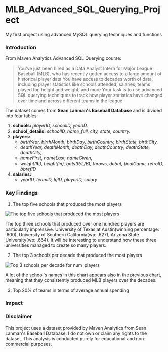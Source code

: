 # MLB_Advanced_SQL_Querying_Project
My first project using advanced MySQL querying techniques and functions


### Introduction

From Maven Analytics Advanced SQL Querying course: 

>You’ve just been hired as a Data Analyst Intern for Major League Baseball (MLB), who has recently gotten access to a large amount of historical player data
>You have access to decades worth of data, including player statistics like schools attended, salaries, teams played for, height and weight, and more
>Your task is to use advanced SQL querying techniques to track how player statistics have changed over time and across different teams in the league

The dataset comes from **Sean Lahman's Baseball Database** and is divided into four tables:
1. **schools:** *playerID, schoolID, yearID.*
2. **school_details:** *schoolID, name_full, city, state, country.*
3. **players:**
   - *birthYear, birthMonth, birthDay, birthCountry, birthState, birthCity,*
   - *deathYear, deathMonth, deathDay, deathCountry, deathState, deathCity,*
   - *nameFirst, nameLast, nameGiven,*
   - *weight(lb), height(in), bats(R/L/B), throws, debut, finalGame, retroID, bbrefID*
5. **salaries:**
   - *yearID, teamID, lgID, playerID, salary*

### Key Findings

1. The top five schools that produced the most players

![The top five schools that produced the most players](https://github.com/user-attachments/assets/a6cb57c7-0361-4dd2-81d6-07d7a3703ebe)

The top three schools that produced over one hundred players are particularly impressive. University of Texas at Austin(winning percentage: .600), University of Southern California(wp: .627), Arizona State University(wp: .664). It will be interesting to understand how these three universities managed to create so many players. 

2. The top 3 schools per decade that produced the most players

![Top 3 schools per decade for num_players](https://github.com/user-attachments/assets/15d80d9f-1b0b-43a8-aba0-5067438f8570)

A lot of the school's names in this chart appears also in the previous chart, meaning that they consistently produced MLB players over the decades. 

3. Top 20% of teams in terms of average annual spending
   
### Impact



### Disclaimer
This project uses a dataset provided by Maven Analytics from  Sean Lahman's Baseball Database. I do not own or claim any rights to the dataset. This analysis is conducted purely for educational and non-commercial purposes.
